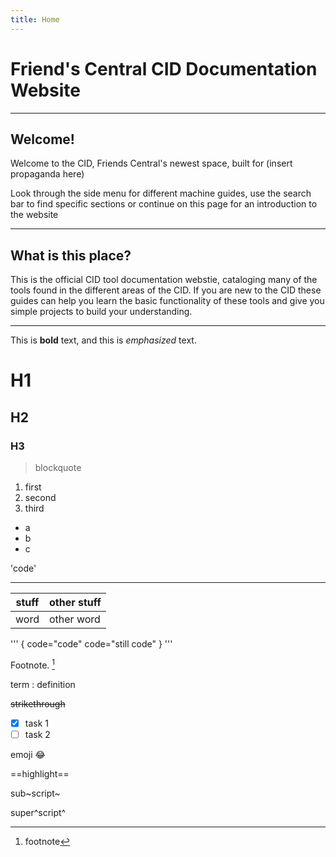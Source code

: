 ```yaml
---
title: Home
---
```


# Friend's Central CID Documentation Website

---

## Welcome!

Welcome to the CID, Friends Central's newest space, built for (insert propaganda here)




Look through the side menu for different machine guides, use the search bar to find specific sections or continue on this page for an introduction to the website

---

## What is this place?

This is the official CID tool documentation webstie, cataloging many of the tools found in the different areas of the CID. If you are new to the CID these guides can help you learn the basic functionality of these tools and give you simple projects to build your understanding.

---




















This is **bold** text, and this is *emphasized* text.


# H1

## H2

### H3

> blockquote

1. first
2. second
3. third

- a
- b
- c

'code'

---

| stuff | other stuff |
| ----- | ----- |
| word | other word |


'''
{
    code="code"
    code="still code"
}
'''

Footnote. [^1]

[^1]:footnote

term
: definition

~~strikethrough~~

- [x] task 1
- [ ] task 2

emoji :joy:

==highlight==

sub~script~

super^script^